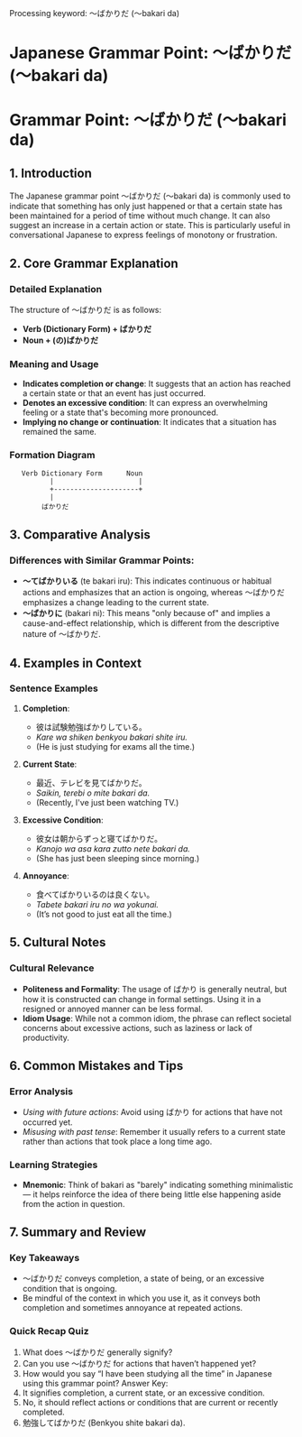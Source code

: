 Processing keyword: ～ばかりだ (〜bakari da)
# Japanese Grammar Point: ～ばかりだ (〜bakari da)
# Grammar Point: ～ばかりだ (〜bakari da)
## 1. Introduction
The Japanese grammar point ～ばかりだ (〜bakari da) is commonly used to indicate that something has only just happened or that a certain state has been maintained for a period of time without much change. It can also suggest an increase in a certain action or state. This is particularly useful in conversational Japanese to express feelings of monotony or frustration.
## 2. Core Grammar Explanation
### Detailed Explanation
The structure of ～ばかりだ is as follows:
- **Verb (Dictionary Form) + ばかりだ**
- **Noun + (の)ばかりだ**
### Meaning and Usage
- **Indicates completion or change**: It suggests that an action has reached a certain state or that an event has just occurred.
- **Denotes an excessive condition**: It can express an overwhelming feeling or a state that's becoming more pronounced.
- **Implying no change or continuation**: It indicates that a situation has remained the same.
### Formation Diagram
```
   Verb Dictionary Form      Noun
          |                     |
          +---------------------+
          |
        ばかりだ
```
## 3. Comparative Analysis
### Differences with Similar Grammar Points:
- **～てばかりいる** (te bakari iru): This indicates continuous or habitual actions and emphasizes that an action is ongoing, whereas ～ばかりだ emphasizes a change leading to the current state.
- **～ばかりに** (bakari ni): This means "only because of" and implies a cause-and-effect relationship, which is different from the descriptive nature of ～ばかりだ.
## 4. Examples in Context
### Sentence Examples
1. **Completion**: 
   - 彼は試験勉強ばかりしている。
   - *Kare wa shiken benkyou bakari shite iru.*
   - (He is just studying for exams all the time.)
  
2. **Current State**:
   - 最近、テレビを見てばかりだ。
   - *Saikin, terebi o mite bakari da.*
   - (Recently, I've just been watching TV.)
3. **Excessive Condition**:
   - 彼女は朝からずっと寝てばかりだ。
   - *Kanojo wa asa kara zutto nete bakari da.*
   - (She has just been sleeping since morning.)
4. **Annoyance**:
   - 食べてばかりいるのは良くない。
   - *Tabete bakari iru no wa yokunai.*
   - (It’s not good to just eat all the time.)
## 5. Cultural Notes
### Cultural Relevance
- **Politeness and Formality**: The usage of ばかり is generally neutral, but how it is constructed can change in formal settings. Using it in a resigned or annoyed manner can be less formal.
- **Idiom Usage**: While not a common idiom, the phrase can reflect societal concerns about excessive actions, such as laziness or lack of productivity.
## 6. Common Mistakes and Tips
### Error Analysis
- *Using with future actions*: Avoid using ばかり for actions that have not occurred yet.
- *Misusing with past tense*: Remember it usually refers to a current state rather than actions that took place a long time ago.
### Learning Strategies
- **Mnemonic**: Think of bakari as "barely" indicating something minimalistic — it helps reinforce the idea of there being little else happening aside from the action in question.
## 7. Summary and Review
### Key Takeaways
- ～ばかりだ conveys completion, a state of being, or an excessive condition that is ongoing.
- Be mindful of the context in which you use it, as it conveys both completion and sometimes annoyance at repeated actions.
### Quick Recap Quiz
1. What does ～ばかりだ generally signify?
2. Can you use ～ばかりだ for actions that haven’t happened yet?
3. How would you say “I have been studying all the time” in Japanese using this grammar point? 
Answer Key:
1. It signifies completion, a current state, or an excessive condition.
2. No, it should reflect actions or conditions that are current or recently completed.
3. 勉強してばかりだ (Benkyou shite bakari da).
